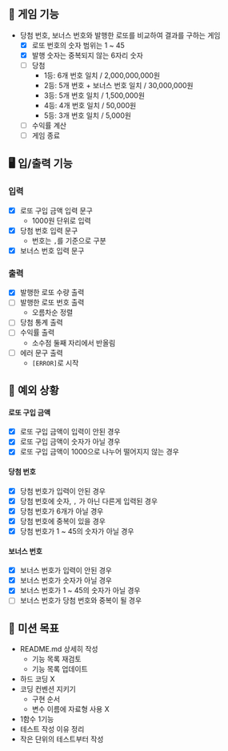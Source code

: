 ## 🎰 게임 기능

- 당첨 번호, 보너스 번호와 발행한 로또를 비교하여 결과를 구하는 게임
    - [x] 로또 번호의 숫자 범위는 1 ~ 45
    - [x] 발행 숫자는 중복되지 않는 6자리 숫자
    - [ ] 당첨
        - 1등: 6개 번호 일치 / 2,000,000,000원
        - 2등: 5개 번호 + 보너스 번호 일치 / 30,000,000원
        - 3등: 5개 번호 일치 / 1,500,000원
        - 4등: 4개 번호 일치 / 50,000원
        - 5등: 3개 번호 일치 / 5,000원
    - [ ] 수익률 계산
    - [ ] 게임 종료

## 🖥️ 입/출력 기능

### 입력

- [x] 로또 구입 금액 입력 문구
    - 1000원 단위로 입력
- [x] 당첨 번호 입력 문구
    - 번호는 `,`를 기준으로 구분
- [x] 보너스 번호 입력 문구

### 출력

- [x] 발행한 로또 수량 출력
- [ ] 발행한 로또 번호 출력
    - 오름차순 정렬
- [ ] 당첨 통계 출력
- [ ] 수익률 출력
    - 소수점 둘째 자리에서 반올림
- [ ] 에러 문구 출력
    - `[ERROR]`로 시작

## 👾 예외 상황

#### 로또 구입 금액

- [x] 로또 구입 금액이 입력이 안된 경우
- [x] 로또 구입 금액이 숫자가 아닐 경우
- [x] 로또 구입 금액이 1000으로 나누어 떨어지지 않는 경우

#### 당첨 번호

- [x] 당첨 번호가 입력이 안된 경우
- [x] 당첨 번호에 숫자, `,` 가 아닌 다른게 입력된 경우
- [x] 당첨 번호가 6개가 아닐 경우
- [x] 당첨 번호에 중복이 있을 경우
- [x] 당첨 번호가 1 ~ 45의 숫자가 아닐 경우

#### 보너스 번호

- [x] 보너스 번호가 입력이 안된 경우
- [x] 보너스 번호가 숫자가 아닐 경우
- [x] 보너스 번호가 1 ~ 45의 숫자가 아닐 경우
- [ ] 보너스 번호가 당첨 번호와 중복이 될 경우

## 🎯 미션 목표

- README.md 상세히 작성
    - 기능 목록 재검토
    - 기능 목록 업데이트
- 하드 코딩 X
- 코딩 컨벤션 지키기
    - 구현 순서
    - 변수 이름에 자료형 사용 X
- 1함수 1기능
- 테스트 작성 이유 정리
- 작은 단위의 테스트부터 작성
